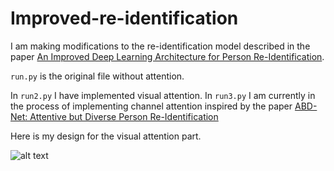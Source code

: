 # Improved-re-identification

I am making modifications to the re-identification model described in the paper [An Improved Deep Learning Architecture for Person Re-Identification](https://www.cv-foundation.org/openaccess/content_cvpr_2015/papers/Ahmed_An_Improved_Deep_2015_CVPR_paper.pdf).

`run.py` is the original file without attention.

In `run2.py` I have implemented visual attention. In `run3.py` I am currently in the process of implementing channel attention inspired by the paper [ABD-Net: Attentive but Diverse Person Re-Identification](https://arxiv.org/pdf/1908.01114v3.pdf) 

Here is my design for the visual attention part.

![alt text](https://raw.githubusercontent.com/Nirvan101/Improved-re-identification/image.jpg)
